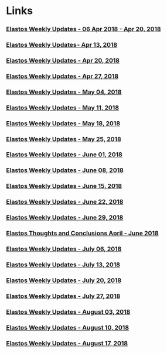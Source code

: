 # Links

### [Elastos Weekly Updates - 06 Apr 2018 - Apr 20, 2018](https://medium.com/elastos/elastos-weekly-updates-10-apr-2018-d12370f37f32)
### [Elastos Weekly Updates - Apr 13, 2018](https://medium.com/elastos/elastos-weekly-updates-13-april-2018-9eb784cfe753)
### [Elastos Weekly Updates - Apr 20, 2018](https://medium.com/elastos/elastos-weekly-updates-20-april-2018-a5af049bd5a)
### [Elastos Weekly Updates - Apr 27, 2018](https://medium.com/elastos/elastos-weekly-updates-27-april-2018-b786992fc7e9)
### [Elastos Weekly Updates - May 04, 2018](https://medium.com/elastos/elastos-weekly-updates-04-may-2018-d617d86b2ef1)
### [Elastos Weekly Updates - May 11, 2018](https://medium.com/elastos/elastos-weekly-updates-11-may-2018-6553d527ecd4)
### [Elastos Weekly Updates - May 18, 2018](https://medium.com/elastos/elastos-weekly-updates-18-may-2018-78a7f2ef81a2)
### [Elastos Weekly Updates - May 25, 2018](https://medium.com/elastos/elastos-weekly-updates-25-may-2018-f7f441dcd9a5)
### [Elastos Weekly Updates - June 01, 2018](https://medium.com/elastos/elastos-weekly-updates-01-june-2018-2b41b7030c5d)
### [Elastos Weekly Updates - June 08, 2018](https://medium.com/elastos/elastos-weekly-updates-08-june-2018-f9546f55c3fc)
### [Elastos Weekly Updates - June 15, 2018](https://medium.com/elastos/elastos-weekly-updates-15-june-2018-5c7be337215c)
### [Elastos Weekly Updates - June 22, 2018](https://medium.com/elastos/elastos-weekly-updates-22-june-2018-70d1bd109783)
### [Elastos Weekly Updates - June 29, 2018](https://medium.com/elastos/elastos-weekly-updates-29-june-2018-2dd6cd1309a1)
### [Elastos Thoughts and Conclusions April - June 2018](https://medium.com/elastos/thoughts-and-conclusions-april-june-2018-516fb02685a4)
### [Elastos Weekly Updates - July 06, 2018](https://elanews.net/2018/07/06/elastos-weekly-updates%e2%80%8a-%e2%80%8a06-july-2018/)
### [Elastos Weekly Updates - July 13, 2018](https://elanews.net/2018/07/12/elastos-weekly-updates-13-july-2018/)
### [Elastos Weekly Updates - July 20, 2018](https://elanews.net/2018/07/20/elastos-weekly-updates-20-july-2018/)
### [Elastos Weekly Updates - July 27, 2018](https://elanews.net/2018/07/27/elastos-weekly-updates-27-july-2018/)
### [Elastos Weekly Updates - August 03, 2018](https://elanews.net/2018/08/03/elastos-weekly-updates-3-august-2018/)
### [Elastos Weekly Updates - August 10, 2018](https://elanews.net/2018/08/10/elastos-weekly-updates-10-august-2018/)
### [Elastos Weekly Updates - August 17, 2018](http://elanews.net/2018/08/17/elastos-weekly-updates-17-august-2018/)

